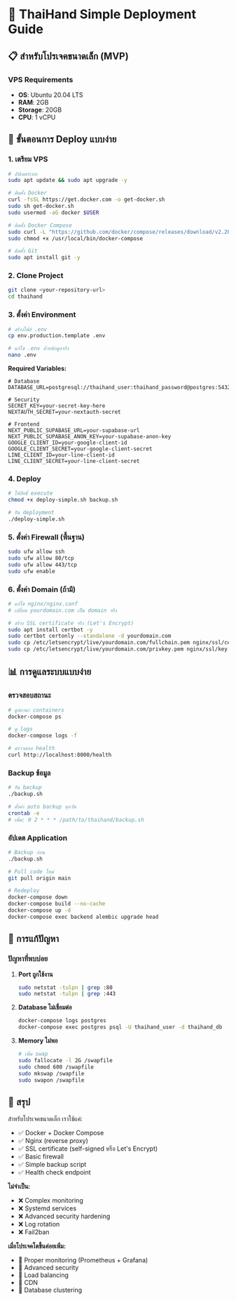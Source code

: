 # 🚀 ThaiHand Simple Deployment Guide

## 📋 สำหรับโปรเจคขนาดเล็ก (MVP)

### VPS Requirements
- **OS**: Ubuntu 20.04 LTS
- **RAM**: 2GB
- **Storage**: 20GB
- **CPU**: 1 vCPU

## 🔧 ขั้นตอนการ Deploy แบบง่าย

### 1. เตรียม VPS

```bash
# อัปเดตระบบ
sudo apt update && sudo apt upgrade -y

# ติดตั้ง Docker
curl -fsSL https://get.docker.com -o get-docker.sh
sudo sh get-docker.sh
sudo usermod -aG docker $USER

# ติดตั้ง Docker Compose
sudo curl -L "https://github.com/docker/compose/releases/download/v2.20.0/docker-compose-$(uname -s)-$(uname -m)" -o /usr/local/bin/docker-compose
sudo chmod +x /usr/local/bin/docker-compose

# ติดตั้ง Git
sudo apt install git -y
```

### 2. Clone Project

```bash
git clone <your-repository-url>
cd thaihand
```

### 3. ตั้งค่า Environment

```bash
# สร้างไฟล์ .env
cp env.production.template .env

# แก้ไข .env ด้วยข้อมูลจริง
nano .env
```

**Required Variables:**
```env
# Database
DATABASE_URL=postgresql://thaihand_user:thaihand_password@postgres:5432/thaihand_db

# Security
SECRET_KEY=your-secret-key-here
NEXTAUTH_SECRET=your-nextauth-secret

# Frontend
NEXT_PUBLIC_SUPABASE_URL=your-supabase-url
NEXT_PUBLIC_SUPABASE_ANON_KEY=your-supabase-anon-key
GOOGLE_CLIENT_ID=your-google-client-id
GOOGLE_CLIENT_SECRET=your-google-client-secret
LINE_CLIENT_ID=your-line-client-id
LINE_CLIENT_SECRET=your-line-client-secret
```

### 4. Deploy

```bash
# ให้สิทธิ์ execute
chmod +x deploy-simple.sh backup.sh

# รัน deployment
./deploy-simple.sh
```

### 5. ตั้งค่า Firewall (พื้นฐาน)

```bash
sudo ufw allow ssh
sudo ufw allow 80/tcp
sudo ufw allow 443/tcp
sudo ufw enable
```

### 6. ตั้งค่า Domain (ถ้ามี)

```bash
# แก้ไข nginx/nginx.conf
# เปลี่ยน yourdomain.com เป็น domain จริง

# สร้าง SSL certificate จริง (Let's Encrypt)
sudo apt install certbot -y
sudo certbot certonly --standalone -d yourdomain.com
sudo cp /etc/letsencrypt/live/yourdomain.com/fullchain.pem nginx/ssl/cert.pem
sudo cp /etc/letsencrypt/live/yourdomain.com/privkey.pem nginx/ssl/key.pem
```

## 📊 การดูแลระบบแบบง่าย

### ตรวจสอบสถานะ
```bash
# ดูสถานะ containers
docker-compose ps

# ดู logs
docker-compose logs -f

# ตรวจสอบ health
curl http://localhost:8000/health
```

### Backup ข้อมูล
```bash
# รัน backup
./backup.sh

# ตั้งค่า auto backup ทุกวัน
crontab -e
# เพิ่ม: 0 2 * * * /path/to/thaihand/backup.sh
```

### อัปเดต Application
```bash
# Backup ก่อน
./backup.sh

# Pull code ใหม่
git pull origin main

# Redeploy
docker-compose down
docker-compose build --no-cache
docker-compose up -d
docker-compose exec backend alembic upgrade head
```

## 🚨 การแก้ปัญหา

### ปัญหาที่พบบ่อย

1. **Port ถูกใช้งาน**
   ```bash
   sudo netstat -tulpn | grep :80
   sudo netstat -tulpn | grep :443
   ```

2. **Database ไม่เชื่อมต่อ**
   ```bash
   docker-compose logs postgres
   docker-compose exec postgres psql -U thaihand_user -d thaihand_db
   ```

3. **Memory ไม่พอ**
   ```bash
   # เพิ่ม swap
   sudo fallocate -l 2G /swapfile
   sudo chmod 600 /swapfile
   sudo mkswap /swapfile
   sudo swapon /swapfile
   ```

## 📝 สรุป

สำหรับโปรเจคขนาดเล็ก เราใช้แค่:
- ✅ Docker + Docker Compose
- ✅ Nginx (reverse proxy)
- ✅ SSL certificate (self-signed หรือ Let's Encrypt)
- ✅ Basic firewall
- ✅ Simple backup script
- ✅ Health check endpoint

**ไม่จำเป็น:**
- ❌ Complex monitoring
- ❌ Systemd services
- ❌ Advanced security hardening
- ❌ Log rotation
- ❌ Fail2ban

**เมื่อโปรเจคโตขึ้นค่อยเพิ่ม:**
- 🔄 Proper monitoring (Prometheus + Grafana)
- 🔄 Advanced security
- 🔄 Load balancing
- 🔄 CDN
- 🔄 Database clustering 